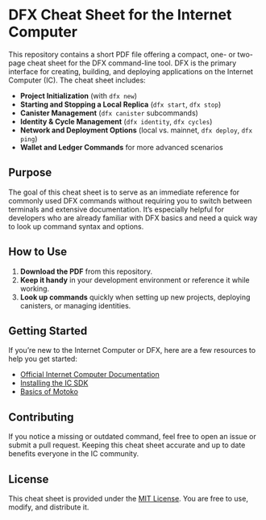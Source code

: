 # DFX Cheat Sheet for the Internet Computer

This repository contains a short PDF file offering a compact, one- or two-page cheat sheet for the DFX command-line tool. DFX is the primary interface for creating, building, and deploying applications on the Internet Computer (IC). The cheat sheet includes:

- **Project Initialization** (with `dfx new`)
- **Starting and Stopping a Local Replica** (`dfx start`, `dfx stop`)
- **Canister Management** (`dfx canister` subcommands)
- **Identity & Cycle Management** (`dfx identity`, `dfx cycles`)
- **Network and Deployment Options** (local vs. mainnet, `dfx deploy`, `dfx ping`)
- **Wallet and Ledger Commands** for more advanced scenarios

## Purpose

The goal of this cheat sheet is to serve as an immediate reference for commonly used DFX commands without requiring you to switch between terminals and extensive documentation. It’s especially helpful for developers who are already familiar with DFX basics and need a quick way to look up command syntax and options.

## How to Use

1. **Download the PDF** from this repository.  
2. **Keep it handy** in your development environment or reference it while working.  
3. **Look up commands** quickly when setting up new projects, deploying canisters, or managing identities.

## Getting Started

If you’re new to the Internet Computer or DFX, here are a few resources to help you get started:

- [Official Internet Computer Documentation](https://internetcomputer.org/docs)
- [Installing the IC SDK](https://internetcomputer.org/docs/current/developer-docs/getting-started/install)
- [Basics of Motoko](https://internetcomputer.org/docs/current/developer-docs/build/cdks/motoko-dapps/motoko)

## Contributing

If you notice a missing or outdated command, feel free to open an issue or submit a pull request. Keeping this cheat sheet accurate and up to date benefits everyone in the IC community.

## License

This cheat sheet is provided under the [MIT License](LICENSE). You are free to use, modify, and distribute it.
